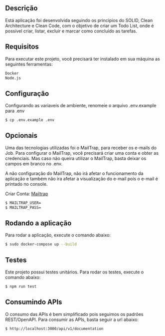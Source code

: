 ## Descrição
Está aplicação foi desenvolvida seguindo os principios do SOLID, Clean Architecture e Clean Code, com o objetivo de criar um Todo List, onde é possível criar, listar, excluir e marcar como concluído as tarefas.

## Requisitos
Para executar este projeto, você precisará ter instalado em sua máquina as seguintes ferramentas:
```bash
Docker
Node.js
```
## Configuração
Configurando as variaveis de ambiente, renomeie o arquivo .env.example para .env
```bash
$ cp .env.example .env
```

## Opcionais
Uma das tecnologias utilizadas foi o MailTrap, para receber os e-mails do Job. Para configurar o MailTrap, você precisará criar uma conta e obter as credenciais. Mas caso não queira utilizar o MailTrap, basta deixar os campos em branco no .env.

A não configuração do MailTrap, não irá afetar o funcionamento da aplicação e também não ira afetar
a visualização do e-mail pois o e-mail é printado no console.

Criar Conta: <a href="https://mailtrap.io/" target="_blank">Mailtrap</a>

```bash
$ MAILTRAP_USER=
$ MAILTRAP_PASS=
```

## Rodando a aplicação
Para rodar a aplicação, execute o comando abaixo:
```bash
$ sudo docker-compose up --build

```

## Testes
Este projeto possui testes unitários. Para rodar os testes, execute o comando abaixo:
```bash
$ npm run test
```

## Consumindo APIs
O consumo das APIs é bem simplificado pois seguimos os padrões REST/OpenAPI. Para consumir as APIs, basta seguir a url abaixo:
```bash
$ http://localhost:3000/api/v1/documentation
```
